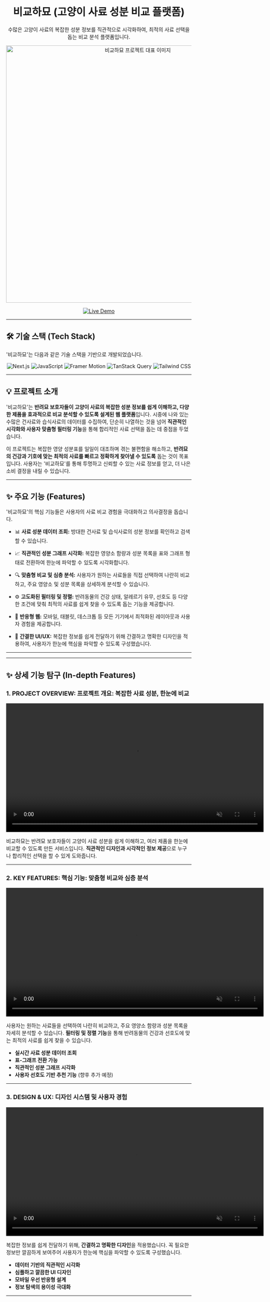 
<div align="center">
	<h1>비교하묘 (고양이 사료 성분 비교 플랫폼)</h1>
	  <p>수많은 고양이 사료의 복잡한 성분 정보를 직관적으로 시각화하여, 최적의 사료 선택을 돕는 비교 분석 플랫폼입니다.</p>
  <img src="https://ewqfysoxkdbxiitjyrgr.supabase.co/storage/v1/object/public/portfolio/Screenshot/bigyohamyoScreen.png" alt="비교하묘 프로젝트 대표 이미지" width="700px" />
  
  
  <p>
    <a href="https://bigyohamyo.vercel.app/" target="_blank">
      <img src="https://img.shields.io/badge/Live%20Demo-1A2B3C?style=for-the-badge&logo=google-chrome&logoColor=white" alt="Live Demo">
    </a>
  </p>
</div>

---
## 🛠️ 기술 스택 (Tech Stack)

'비교하묘'는 다음과 같은 기술 스택을 기반으로 개발되었습니다.

<p align="center">
  <img src="https://img.shields.io/badge/Next.js-000000?style=for-the-badge&logo=next.js&logoColor=white" alt="Next.js" />
  <img src="https://img.shields.io/badge/JavaScript-F7DF1E?style=for-the-badge&logo=javascript&logoColor=black" alt="JavaScript" />
  <img src="https://img.shields.io/badge/Framer_Motion-0055FF?style=for-the-badge&logo=framer&logoColor=white" alt="Framer Motion" />
<img src="https://img.shields.io/badge/TanStack_Query-FF4154?style=for-the-badge&logo=reactquery&logoColor=white" alt="TanStack Query" />
  <img src="https://img.shields.io/badge/Tailwind_CSS-06B6D4?style=for-the-badge&logo=tailwindcss&logoColor=white" alt="Tailwind CSS" />

---



## 💡 프로젝트 소개

'비교하묘'는 **반려묘 보호자들이 고양이 사료의 복잡한 성분 정보를 쉽게 이해하고, 다양한 제품을 효과적으로 비교 분석할 수 있도록 설계된 웹 플랫폼**입니다. 시중에 나와 있는 수많은 건사료와 습식사료의 데이터를 수집하여, 단순히 나열하는 것을 넘어 **직관적인 시각화와 사용자 맞춤형 필터링 기능**을 통해 합리적인 사료 선택을 돕는 데 중점을 두었습니다.

이 프로젝트는 복잡한 영양 성분표를 일일이 대조하며 겪는 불편함을 해소하고, **반려묘의 건강과 기호에 맞는 최적의 사료를 빠르고 정확하게 찾아낼 수 있도록** 돕는 것이 목표입니다. 사용자는 '비교하묘'를 통해 투명하고 신뢰할 수 있는 사료 정보를 얻고, 더 나은 소비 결정을 내릴 수 있습니다.

---

## ✨ 주요 기능 (Features)

'비교하묘'의 핵심 기능들은 사용자의 사료 비교 경험을 극대화하고 의사결정을 돕습니다.

* 📊 **사료 성분 데이터 조회:** 방대한 건사료 및 습식사료의 성분 정보를 확인하고 검색할 수 있습니다.

* 📈 **직관적인 성분 그래프 시각화:** 복잡한 영양소 함량과 성분 목록을 표와 그래프 형태로 전환하여 한눈에 파악할 수 있도록 시각화합니다.

* 🔍 **맞춤형 비교 및 심층 분석:** 사용자가 원하는 사료들을 직접 선택하여 나란히 비교하고, 주요 영양소 및 성분 목록을 상세하게 분석할 수 있습니다.

* ⚙️ **고도화된 필터링 및 정렬:** 반려동물의 건강 상태, 알레르기 유무, 선호도 등 다양한 조건에 맞춰 최적의 사료를 쉽게 찾을 수 있도록 돕는 기능을 제공합니다.

* 📱 **반응형 웹:** 모바일, 태블릿, 데스크톱 등 모든 기기에서 최적화된 레이아웃과 사용자 경험을 제공합니다.

* 🎨 **간결한 UI/UX:** 복잡한 정보를 쉽게 전달하기 위해 간결하고 명확한 디자인을 적용하여, 사용자가 한눈에 핵심을 파악할 수 있도록 구성했습니다.

---

---

## ✨ 상세 기능 탐구 (In-depth Features)

### 1. PROJECT OVERVIEW: 프로젝트 개요: 복잡한 사료 성분, 한눈에 비교

<div align="center">
  <video src="https://ewqfysoxkdbxiitjyrgr.supabase.co/storage/v1/object/public/portfolio/bigyohamyoSub/bigyohamyo-sub3.webm" controls muted loop playsinline width="700"></video>
</div>

비교하묘는 반려묘 보호자들이 고양이 사료 성분을 쉽게 이해하고, 여러 제품을 한눈에 비교할 수 있도록 만든 서비스입니다. **직관적인 디자인과 시각적인 정보 제공**으로 누구나 합리적인 선택을 할 수 있게 도와줍니다.

---

### 2. KEY FEATURES: 핵심 기능: 맞춤형 비교와 심층 분석

<div align="center">
  <video src="https://ewqfysoxkdbxiitjyrgr.supabase.co/storage/v1/object/public/portfolio/bigyohamyoSub/bigyohamyo-sub4.webm" controls muted loop playsinline width="700"></video>
</div>

사용자는 원하는 사료들을 선택하여 나란히 비교하고, 주요 영양소 함량과 성분 목록을 자세히 분석할 수 있습니다. **필터링 및 정렬 기능**을 통해 반려동물의 건강과 선호도에 맞는 최적의 사료를 쉽게 찾을 수 있습니다.

* **실시간 사료 성분 데이터 조회**
* **표-그래프 전환 가능**
* **직관적인 성분 그래프 시각화**
* **사용자 선호도 기반 추천 기능** (향후 추가 예정)

---

### 3. DESIGN & UX: 디자인 시스템 및 사용자 경험

<div align="center">
  <video src="https://ewqfysoxkdbxiitjyrgr.supabase.co/storage/v1/object/public/portfolio/bigyohamyoSub/bigyohamyo-sub1.webm" controls muted loop playsinline width="700"></video>
</div>

복잡한 정보를 쉽게 전달하기 위해, **간결하고 명확한 디자인**을 적용했습니다. 꼭 필요한 정보만 깔끔하게 보여주어 사용자가 한눈에 핵심을 파악할 수 있도록 구성했습니다.

* **데이터 기반의 직관적인 시각화**
* **심플하고 깔끔한 UI 디자인**
* **모바일 우선 반응형 설계**
* **정보 탐색의 용이성 극대화**

---







